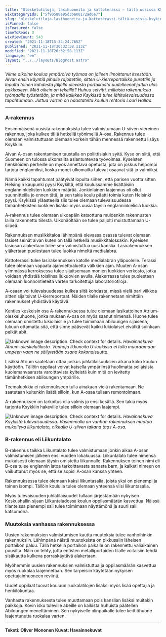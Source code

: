 ```yaml
---
title: "Oleskelutiloja, lasihuoneita ja kattoterassi – tältä uusissa KSYKin tiloissa tulee näyttämään"
wixCategoryIds: ["5f90588e95d3ba00172ad6e7"]
slug: "oleskelutiloja-lasihuoneita-ja-kattoterassi-tältä-uusissa-ksykin-tiloissa-tulee-näyttämään"
isPinned: false
isFeatured: false
timeToRead: 3
wixViewCount: 543
created: "2021-11-18T15:34:24.765Z"
published: "2021-11-18T20:32:58.113Z"
modified: "2021-11-18T20:32:58.113Z"
language: "en"
layout: "../../layouts/BlogPost.astro"
---
```


*Viime aikoina koulua ympäröivä työmaa on jälleen ilmoittanut itsestään. Aivan ensin käyntiä pihalle rajoitettiin, sitten U-kierreportaikko purettiin ja lopulta toinen kahdesta jäljellä olevasta portaikosta uudelleenohjattiin ulos pakkaseen. Mitä oikein on tekeillä? Huhuu selvitti, millaisia rakennuksia työmaalla työstetään, ja mitä kaikkea Ksykissä tulee lähitulevaisuudessa tapahtumaan. Juttua varten on haastateltu koulun rehtoria Lauri Hallaa.*

---
### 
### A-rakennus

Ensimmäisenä uusista rakennuksista tulee valmistumaan U-siiven viereinen rakennus, joka kulkee tällä hetkellä työnimellä A-osa. Rakennus tulee olemaan valmistuttuaan olemaan korkein tähän mennessä rakennettu lisäys Ksykkiin.

Aivan A-osan rakentamisen taustalla on poliittisiakin syitä. Kyse on siitä, että Suomeen on tulossa ulkomailta asiantuntevaa työvoimaa. Kyseisten henkilöiden perheille on myös annettava opetusta, jota on joskus helpompi tarjota englanniksi, koska monet ulkomailta tulevat osaavat sitä jo valmiiksi.

Nämä kaikki tapahtumat päätyivät lopulta siihen, että parisen vuotta sitten Helsingin kaupunki pyysi Ksykiltä, että koulussamme lisättäisiin englanninkielisten luokkien määrää. Jonkinlainen laajennus oli ollut suunnitteilla jo ennen tätä, ja sen takia koulu päätti toimia kuten Helsinki pyysi. Ksykissä yläasteella siis tulee olemaan tulevaisuudessa tämänhetkisten luokkien lisäksi myös uusia täysin englanninkielisiä luokkia.

A-rakennus tulee olemaan ulkoapäin katsottuna muidenkin rakennusten lailla rakennettu tiilestä. Ulkonäöltään se tulee paljolti muistuttamaan U-siipeä.

Rakennuksen musiikkitaloa lähimpänä olevassa osassa tulevat olemaan lasiset seinät aivan kuten on tällä hetkellä musiikkitalossakin. Kyseisen lasiosan alakertaan tulee sen valmistuttua uusi kanslia. Lasirakennuksen yläkertaan puolestaan tulee luokka nimeltä medialabra.

Kattoterassi tulee lasirakennuksen katolle medialabran yläpuolelle. Terassi tulee olemaan vapaata ajanviettoaluetta välkkien ajan. Muuten A-osan ylimmässä kerroksessa tulee sijaitsemaan monien luokkien verkosto, jotka voidaan yhdistää toisiinsa liukuovien avulla. Alakerrassa tulee puolestaan olemaan luonnontieteitä varten tarkoitettuja laboratoriotiloja.

A-osaan voi tulevaisuudessa kulkea siitä kohdasta, missä vielä pari viikkoa sitten sijaitsivat U-kierreportaat. Näiden tilalle rakennetaan nimittäin rakennukset yhdistävä käytävä.

Kenties keskeisin osa A-rakennuksessa tulee olemaan lasikattoinen Atrium-oleskeluhuone, jonka mukaan A-osa on myös saanut nimensä. Huone tulee olemaan omistettu lukiolaisille ja tulee toimimaan abiloungen sijaisena, lukuun ottamatta sitä, että sinne pääsevät kaikki lukiolaiset eivätkä suinkaan pelkät abit.


![Unknown image description. Check context for details.](https://static.wixstatic.com/media/abd5f5_6f01492611bf4fbfb1760af19addd20b~mv2.png) <!-- Original name: Näyttökuva 2021-11-18 kello 17.45.57.png -->
*Havainnekuva Atrium-oleskelutilasta. Vanhoja ikkunoita U-luokissa ei tulla muuraamaan umpeen vaan ne säilytetään osana kokonaisuutta.*


Lisäksi Atrium saatetaan ottaa joskus juhlatilaisuuksien aikana koko koulun käyttöön. Tällöin oppilaat voivat katsella ympäriinsä huolimatta sellaisista kuolemanvaarasta varoittavista kylteistä kuin mitä on levitetty tämänhetkisen abiloungen ympärille.

Teemaluokkia ei rakennukseen tulla ainakaan vielä rakentamaan. Ne saatetaan kuitenkin lisätä silloin, kun A-osaa tullaan remontoimaan.

A-rakennuksen on tarkoitus olla valmis jo ensi kesällä. Sen takia myös tarjonta Ksykkiin hakeville tulee silloin olemaan laajempi.


![Unknown image description. Check context for details.](https://static.wixstatic.com/media/abd5f5_82d4a75d102248e296a8469cdef2a5a4~mv2.jpg) <!-- Original name: Oikea kuva!.jpg -->
*Havainnekuva Ksykistä tulevaisuudessa. Vasemmalla on vanhan rakennuksen muotoa mukaileva liikuntalato, oikealla U-siiven takana taas A-osa.*


### B-rakennus eli Liikuntalato

B-rakennus taikka Liikuntalato tulee valmistumaan jonkin aikaa A-osan valmistumisen jälkeen ensi vuoden lokakuussa. Liikuntalato tulee nimensä mukaisesti olemaan täysin omistettu liikunnalle. Rakennuksen toinen nimi eli B-osa tulee englannin latoa tarkoittavasta sanasta barn, ja kaiketi nimeen on vaikuttanut myös se, että se sopisi A-osan kanssa yhteen.

Rakennuksessa tulee olemaan kaksi liikuntasalia, joista yksi on pienempi ja toinen isompi. Tällöin koululla tulee olemaan yhteensä viisi liikuntasalia. 

Myös tulevaisuuden juhlatilaisuudet tullaan järjestämään nykyisen Keskushallin sijaan Liikuntaladossa koulun oppilasmäärän kasvettua. Näissä tilanteissa pienempi sali tulee toimimaan näyttämönä ja suuri sali katsomona.


### Muutoksia vanhassa rakennuksessa

Uusien rakennuksien valmistumisen kautta muutoksia tulee vanhoihinkin rakennuksiin. Lähimpänä näistä muutoksista on pikkusalin läheisen portaikon paluu. Tällä hetkellä portaikon paikalle on rakennettu väliaikainen puusilta. Näin on tehty, jotta entisten metalliportaiden tilalle voitaisiin tehdä sisäkautta kulkeva porraskäytävä alakertaan.

Myöhemmin uusien rakennuksien valmistuttua ja oppilasmäärän kasvettua myös ruokalaa laajennetaan. Sen tarpeisiin käytetään nykyisen opettajainhuoneen reviiriä.

Uudet oppilaat tuovat kouluun ruokalatilojen lisäksi myös lisää opettajia ja henkilökuntaa.

Vanhasta rakennuksesta tulee muuttamaan pois kanslian lisäksi muitakin paikkoja. Kovin isku tuleville abeille on kaikista huhuista päätellen Abiloungen menettäminen. Sen nykyiselle olinpaikalle tulee keittiöhuone laajentunutta ruokalaa varten.


---

**Teksti: Oliver Mononen**
**Kuvat: Havainnekuvat**

